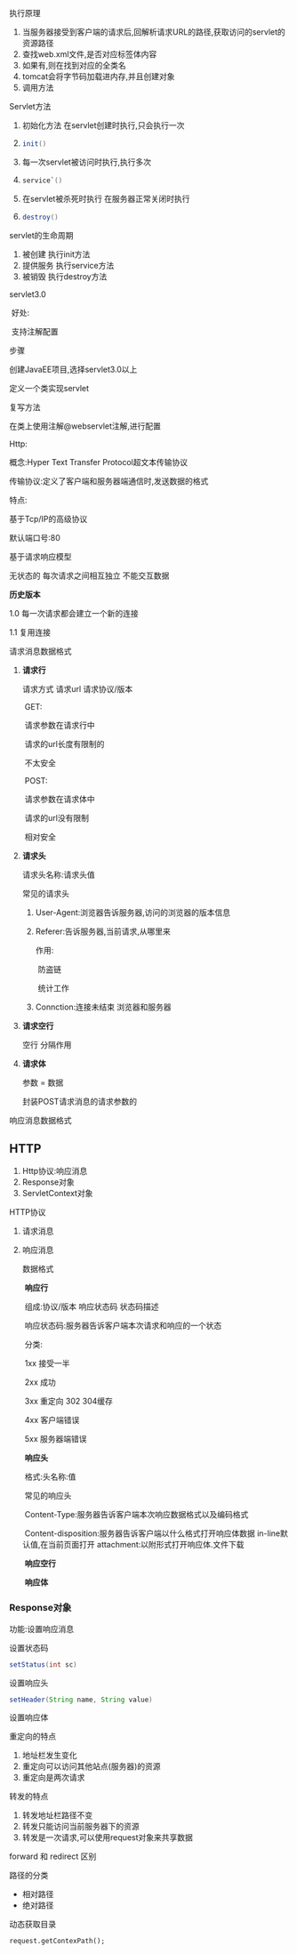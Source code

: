 执行原理

1. 当服务器接受到客户端的请求后,回解析请求URL的路径,获取访问的servlet的资源路径
2. 查找web.xml文件,是否对应<url-pattern>标签体内容
3. 如果有,则在找到对应的<servlet-class>全类名
4. tomcat会将字节码加载进内存,并且创建对象
5. 调用方法

Servlet方法

1. 初始化方法 在servlet创建时执行,只会执行一次

2. ```java
   init()
   ```

3. 每一次servlet被访问时执行,执行多次

4. ```java
   service`()
   ```

5. 在servlet被杀死时执行 在服务器正常关闭时执行

6. ```java
   destroy()
   ```

servlet的生命周期

1. 被创建 执行init方法
2. 提供服务 执行service方法
3. 被销毁 执行destroy方法

servlet3.0

​	好处:

​		支持注解配置

步骤

创建JavaEE项目,选择servlet3.0以上

定义一个类实现servlet

复写方法

在类上使用注解@webservlet注解,进行配置

Http:

概念:Hyper Text Transfer Protocol超文本传输协议

传输协议:定义了客户端和服务器端通信时,发送数据的格式

特点:

基于Tcp/IP的高级协议

默认端口号:80

基于请求响应模型

无状态的 每次请求之间相互独立 不能交互数据

**历史版本**

1.0 每一次请求都会建立一个新的连接

1.1 复用连接

请求消息数据格式

1. **请求行**

   请求方式 请求url 请求协议/版本

   ​	GET:

   ​		请求参数在请求行中

   ​		请求的url长度有限制的

   ​		不太安全

   ​	POST:

   ​		请求参数在请求体中

   ​		请求的url没有限制

   ​		相对安全

2. **请求头**

   请求头名称:请求头值

   常见的请求头

   1. User-Agent:浏览器告诉服务器,访问的浏览器的版本信息

   2. Referer:告诉服务器,当前请求,从哪里来

      作用:

      ​	防盗链

      ​	统计工作

   3. Connction:连接未结束 浏览器和服务器

3. **请求空行**

   空行 分隔作用

4. **请求体**

   参数 =  数据

   封装POST请求消息的请求参数的 

响应消息数据格式

## HTTP

1. Http协议:响应消息
2. Response对象
3. ServletContext对象

HTTP协议

1. 请求消息

2. 响应消息

   数据格式

   ​	**响应行**

   ​		组成:协议/版本 响应状态码 状态码描述

   ​		响应状态码:服务器告诉客户端本次请求和响应的一个状态

   ​		分类:

   ​			1xx  接受一半

   ​			2xx  成功

   ​			3xx  重定向 302  304缓存

   ​			4xx  客户端错误

   ​			5xx  服务器端错误

   ​	**响应头**

   ​		格式:头名称:值

   ​		常见的响应头

   ​			Content-Type:服务器告诉客户端本次响应数据格式以及编码格式

   ​			Content-disposition:服务器告诉客户端以什么格式打开响应体数据		in-line默认值,在当前页面打开  attachment:以附形式打开响应体.文件下载

   ​	**响应空行**

   ​	**响应体**

### Response对象

功能:设置响应消息

设置状态码

```java
setStatus(int sc)
```

设置响应头

```java
setHeader(String name, String value)
```

设置响应体

重定向的特点

1. 地址栏发生变化
2. 重定向可以访问其他站点(服务器)的资源
3. 重定向是两次请求

转发的特点

1. 转发地址栏路径不变
2. 转发只能访问当前服务器下的资源
3. 转发是一次请求,可以使用request对象来共享数据

forward 和 redirect 区别

路径的分类

- 相对路径
- 绝对路径

动态获取目录

```java\
request.getContexPath();
```

